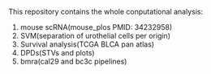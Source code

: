 This repository contains the whole conputational analysis: 
1. mouse scRNA(mouse_plos PMID: 34232958)
2. SVM(separation of urothelial cells per origin)
3. Survival analysis(TCGA BLCA pan atlas)
4. DPDs(STVs and plots)
5. bmra(cal29 and bc3c pipelines)

